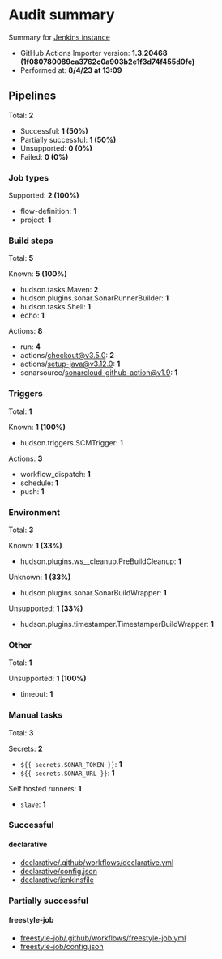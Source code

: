 # Audit summary

Summary for [Jenkins instance](http://65.0.27.151:8080/)

- GitHub Actions Importer version: **1.3.20468 (1f080780089ca3762c0a903b2e1f3d74f455d0fe)**
- Performed at: **8/4/23 at 13:09**

## Pipelines

Total: **2**

- Successful: **1 (50%)**
- Partially successful: **1 (50%)**
- Unsupported: **0 (0%)**
- Failed: **0 (0%)**

### Job types

Supported: **2 (100%)**

- flow-definition: **1**
- project: **1**

### Build steps

Total: **5**

Known: **5 (100%)**

- hudson.tasks.Maven: **2**
- hudson.plugins.sonar.SonarRunnerBuilder: **1**
- hudson.tasks.Shell: **1**
- echo: **1**

Actions: **8**

- run: **4**
- actions/checkout@v3.5.0: **2**
- actions/setup-java@v3.12.0: **1**
- sonarsource/sonarcloud-github-action@v1.9: **1**

### Triggers

Total: **1**

Known: **1 (100%)**

- hudson.triggers.SCMTrigger: **1**

Actions: **3**

- workflow_dispatch: **1**
- schedule: **1**
- push: **1**

### Environment

Total: **3**

Known: **1 (33%)**

- hudson.plugins.ws__cleanup.PreBuildCleanup: **1**

Unknown: **1 (33%)**

- hudson.plugins.sonar.SonarBuildWrapper: **1**

Unsupported: **1 (33%)**

- hudson.plugins.timestamper.TimestamperBuildWrapper: **1**

### Other

Total: **1**

Unsupported: **1 (100%)**

- timeout: **1**

### Manual tasks

Total: **3**

Secrets: **2**

- `${{ secrets.SONAR_TOKEN }}`: **1**
- `${{ secrets.SONAR_URL }}`: **1**

Self hosted runners: **1**

- `slave`: **1**

### Successful

#### declarative

- [declarative/.github/workflows/declarative.yml](declarative/.github/workflows/declarative.yml)
- [declarative/config.json](declarative/config.json)
- [declarative/jenkinsfile](declarative/jenkinsfile)

### Partially successful

#### freestyle-job

- [freestyle-job/.github/workflows/freestyle-job.yml](freestyle-job/.github/workflows/freestyle-job.yml)
- [freestyle-job/config.json](freestyle-job/config.json)
